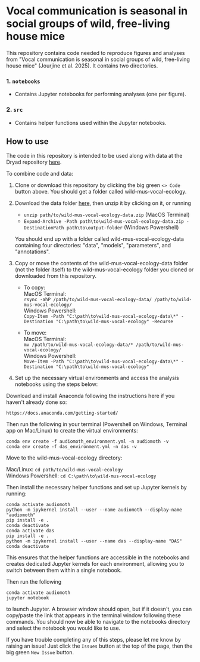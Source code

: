 # Vocal communication is seasonal in social groups of wild, free-living house mice

This repository contains code needed to reproduce figures and analyses from "Vocal communication is seasonal in social groups of wild, free-living house mice" (Jourjine et al. 2025). It contains two directories.

### 1. `notebooks`
- Contains Jupyter notebooks for performing analyses (one per figure).

### 2. `src`
- Contains helper functions used within the Jupyter notebooks.

## How to use

The code in this repository is intended to be used along with data at the Dryad repository [here](https://doi.org/10.5061/dryad.kprr4xhfk).

To combine code and data:
1. Clone or download this repository by clicking the big green `<> Code` button above. You should get a folder called wild-mus-vocal-ecology.
2. Download the data folder [here](link), then unzip it by clicking on it, or running
    - `unzip path/to/wild-mus-vocal-ecology-data.zip` (MacOS Terminal)  
    - `Expand-Archive -Path path\to\wild-mus-vocal-ecology-data.zip -DestinationPath path\to\output-folder` (Windows Powershell) 
	
	
	You should end up with a folder called wild-mus-vocal-ecology-data containing four directories: "data", "models", "parameters", and "annotations".  
	
3. Copy or move the contents of the wild-mus-vocal-ecology-data folder (not the folder itself) to the wild-mus-vocal-ecology folder you cloned or downloaded from this repository.  

    - To copy:  
	    MacOS Terminal:  
    	`rsync -ahP /path/to/wild-mus-vocal-ecology-data/ /path/to/wild-mus-vocal-ecology/`  
		Windows Powershell:  
	    `Copy-Item -Path "C:\path\to\wild-mus-vocal-ecology-data\*" -Destination "C:\path\to\wild-mus-vocal-ecology" -Recurse` 

    - To move:  
	    MacOS Terminal:  
        `mv /path/to/wild-mus-vocal-ecology-data/* /path/to/wild-mus-vocal-ecology/`  
		Windows Powershell:  
	    `Move-Item -Path "C:\path\to\wild-mus-vocal-ecology-data\*" -Destination "C:\path\to\wild-mus-vocal-ecology"` 

4. Set up the necessary virtual environments and access the analysis notebooks using the steps below:

Download and install Anaconda following the instructions here if you haven't already done so: 

`https://docs.anaconda.com/getting-started/`

Then run the following in your terminal (Powershell on Windows, Terminal app on Mac/Linux) to create the virtual environments:


	conda env create -f audiomoth_environment.yml -n audiomoth -v 
	conda env create -f das_environment.yml -n das -v 

	
Move to the wild-mus-vocal-ecology directory:
	
   Mac/Linux: `cd path/to/wild-mus-vocal-ecology`  
   Windows Powershell: `cd C:\path\to\wild-mus-vocal-ecology` 

Then install the necessary helper functions and set up Jupyter kernels by running:

	conda activate audiomoth
	python -m ipykernel install --user --name audiomoth --display-name "audiomoth"
	pip install -e .
	conda deactivate
	conda activate das
	pip install -e .
	python -m ipykernel install --user --name das --display-name "DAS"
	conda deactivate
	
This ensures that the helper functions are accessible in the notebooks and creates dedicated Jupyter kernels for each environment, allowing you to switch between them within a single notebook.

Then run the following 

	conda activate audiomoth
	jupyter notebook
	
to launch Jupyter. A browser window should open, but if it doesn't, you can copy/paste the link that appears in the terminal window following these commands. You should now be able to navigate to the notebooks directory and select the notebook you would like to use.

If you have trouble completing any of this steps, please let me know by raising an issue! Just click the `Issues` button at the top of the page, then the big green `New Issue` button.


